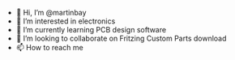 - 👋 Hi, I’m @martinbay
- 👀 I’m interested in electronics
- 🌱 I’m currently learning PCB design software
- 💞️ I’m looking to collaborate on Fritzing Custom Parts download
- 📫 How to reach me 

<!---
martinbay/martinbay is a ✨ special ✨ repository because its `README.md` (this file) appears on your GitHub profile.
You can click the Preview link to take a look at your changes.
--->
